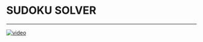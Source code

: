 # SUDOKU SOLVER

------

[![video](https://img.youtube.com/vi/PQzAt9oarwM&t=35s/0.jpg)](https://www.youtube.com/watch?v=PQzAt9oarwM&t=35s)
